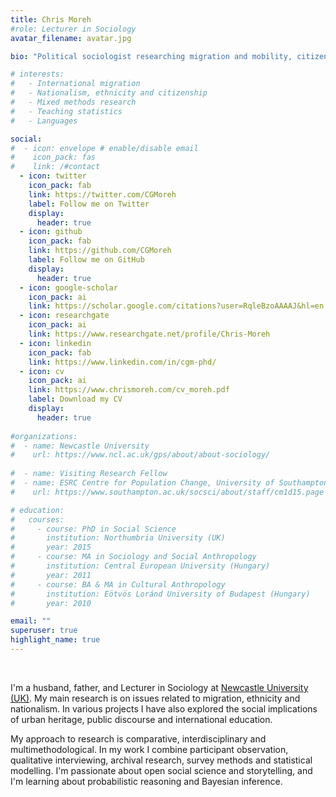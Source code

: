 ```yaml
---
title: Chris Moreh
#role: Lecturer in Sociology
avatar_filename: avatar.jpg

bio: "Political sociologist researching migration and mobility, citizenship, ethnicity, urban heritage, and political discourse."

# interests:
#   - International migration
#   - Nationalism, ethnicity and citizenship
#   - Mixed methods research
#   - Teaching statistics
#   - Languages

social:
#  - icon: envelope # enable/disable email
#    icon_pack: fas
#    link: /#contact
  - icon: twitter
    icon_pack: fab
    link: https://twitter.com/CGMoreh
    label: Follow me on Twitter
    display:
      header: true
  - icon: github
    icon_pack: fab
    link: https://github.com/CGMoreh
    label: Follow me on GitHub
    display:
      header: true    
  - icon: google-scholar
    icon_pack: ai
    link: https://scholar.google.com/citations?user=RqleBzoAAAAJ&hl=en
  - icon: researchgate
    icon_pack: ai
    link: https://www.researchgate.net/profile/Chris-Moreh   
  - icon: linkedin
    icon_pack: fab
    link: https://www.linkedin.com/in/cgm-phd/
  - icon: cv
    icon_pack: ai
    link: https://www.chrismoreh.com/cv_moreh.pdf
    label: Download my CV
    display:
      header: true
    
#organizations:
#  - name: Newcastle University
#    url: https://www.ncl.ac.uk/gps/about/about-sociology/
    
#  - name: Visiting Research Fellow
#  - name: ESRC Centre for Population Change, University of Southampton
#    url: https://www.southampton.ac.uk/socsci/about/staff/cm1d15.page

# education:
#   courses:
#     - course: PhD in Social Science
#       institution: Northumbria University (UK)
#       year: 2015
#     - course: MA in Sociology and Social Anthropology
#       institution: Central European University (Hungary)
#       year: 2011
#     - course: BA & MA in Cultural Anthropology
#       institution: Eötvös Loránd University of Budapest (Hungary)
#       year: 2010

email: ""
superuser: true
highlight_name: true
---
```


<br>

I'm a husband, father, and Lecturer in Sociology at [Newcastle University (UK)](https://www.ncl.ac.uk/gps/about/about-sociology/).
My main research is on issues related to migration, ethnicity and nationalism. In various projects I have also explored the social implications of urban heritage, public discourse and international education. 

My approach to research is comparative, interdisciplinary and multimethodological. In my work I combine participant observation, qualitative interviewing, archival research, survey methods and statistical modelling. I'm passionate about open social science and storytelling, and I'm learning about probabilistic reasoning and Bayesian inference. 

<br>
<br>